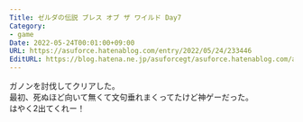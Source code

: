 ```yaml
---
Title: ゼルダの伝説 ブレス オブ ザ ワイルド Day7
Category:
- game
Date: 2022-05-24T00:01:00+09:00
URL: https://asuforce.hatenablog.com/entry/2022/05/24/233446
EditURL: https://blog.hatena.ne.jp/asuforcegt/asuforce.hatenablog.com/atom/entry/13574176438095534796
---
```


ガノンを討伐してクリアした。  
最初、死ぬほど向いて無くて文句垂れまくってたけど神ゲーだった。  
はやく2出てくれー！
